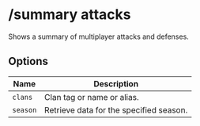 # /summary attacks

Shows a summary of multiplayer attacks and defenses.

## Options

| Name | Description |
|------|-------------|
| `clans` | Clan tag or name or alias. |
| `season` | Retrieve data for the specified season. |

